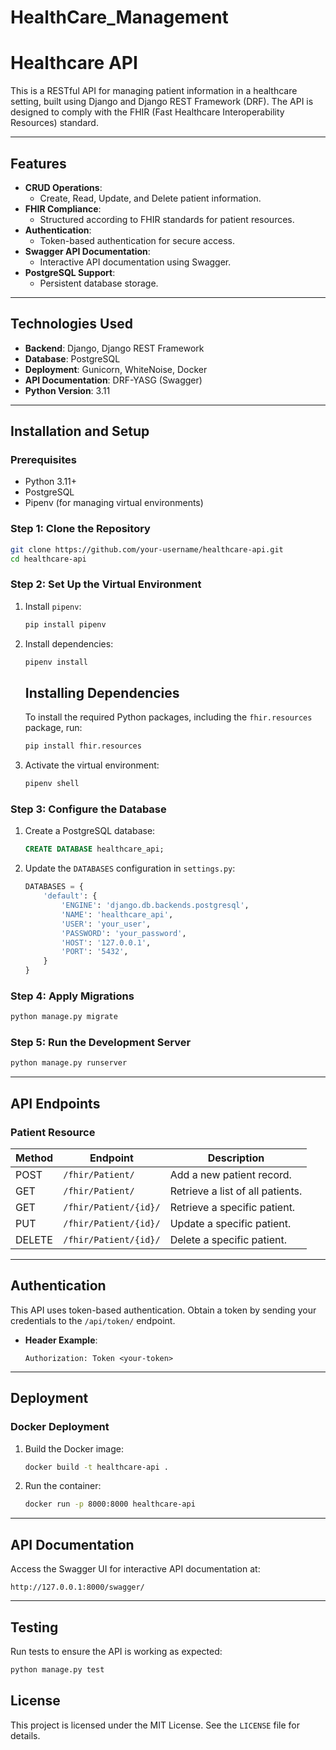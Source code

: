 # HealthCare_Management

# Healthcare API

This is a RESTful API for managing patient information in a healthcare setting, built using Django and Django REST Framework (DRF). The API is designed to comply with the FHIR (Fast Healthcare Interoperability Resources) standard.

---

## Features

- **CRUD Operations**:
  - Create, Read, Update, and Delete patient information.
- **FHIR Compliance**:
  - Structured according to FHIR standards for patient resources.
- **Authentication**:
  - Token-based authentication for secure access.
- **Swagger API Documentation**:
  - Interactive API documentation using Swagger.
- **PostgreSQL Support**:
  - Persistent database storage.

---

## Technologies Used

- **Backend**: Django, Django REST Framework
- **Database**: PostgreSQL
- **Deployment**: Gunicorn, WhiteNoise, Docker
- **API Documentation**: DRF-YASG (Swagger)
- **Python Version**: 3.11

---

## Installation and Setup

### Prerequisites

- Python 3.11+
- PostgreSQL
- Pipenv (for managing virtual environments)

### Step 1: Clone the Repository

```bash
git clone https://github.com/your-username/healthcare-api.git
cd healthcare-api
```

### Step 2: Set Up the Virtual Environment

1. Install `pipenv`:
   ```bash
   pip install pipenv
   ```

2. Install dependencies:
   ```bash
   pipenv install
   ```
   
    ## Installing Dependencies
    
    To install the required Python packages, including the `fhir.resources` package, run:
    
    ```bash
    pip install fhir.resources
    ```


3. Activate the virtual environment:
   ```bash
   pipenv shell
   ```

### Step 3: Configure the Database

1. Create a PostgreSQL database:
   ```sql
   CREATE DATABASE healthcare_api;
   ```

2. Update the `DATABASES` configuration in `settings.py`:
   ```python
   DATABASES = {
       'default': {
           'ENGINE': 'django.db.backends.postgresql',
           'NAME': 'healthcare_api',
           'USER': 'your_user',
           'PASSWORD': 'your_password',
           'HOST': '127.0.0.1',
           'PORT': '5432',
       }
   }
   ```

### Step 4: Apply Migrations

```bash
python manage.py migrate
```

### Step 5: Run the Development Server

```bash
python manage.py runserver
```

---

## API Endpoints

### Patient Resource

| Method | Endpoint                     | Description                     |
|--------|-------------------------------|---------------------------------|
| POST   | `/fhir/Patient/`             | Add a new patient record.      |
| GET    | `/fhir/Patient/`             | Retrieve a list of all patients. |
| GET    | `/fhir/Patient/{id}/`        | Retrieve a specific patient.   |
| PUT    | `/fhir/Patient/{id}/`        | Update a specific patient.     |
| DELETE | `/fhir/Patient/{id}/`        | Delete a specific patient.     |

---

## Authentication

This API uses token-based authentication. Obtain a token by sending your credentials to the `/api/token/` endpoint.

- **Header Example**:
  ```http
  Authorization: Token <your-token>
  ```
---

## Deployment

### Docker Deployment

1. Build the Docker image:
   ```bash
   docker build -t healthcare-api .
   ```

2. Run the container:
   ```bash
   docker run -p 8000:8000 healthcare-api
   ```

---

## API Documentation

Access the Swagger UI for interactive API documentation at:
```
http://127.0.0.1:8000/swagger/
```

---

## Testing

Run tests to ensure the API is working as expected:
```bash
python manage.py test
```

## License

This project is licensed under the MIT License. See the `LICENSE` file for details.
